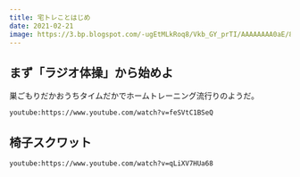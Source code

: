 ```yaml
---
title: 宅トレことはじめ
date: 2021-02-21
image: https://3.bp.blogspot.com/-ugEtMLkRoq8/Vkb_GY_prTI/AAAAAAAA0aE/8Z7GweohF8U/s800/udetate_man.png
---
```


## まず「ラジオ体操」から始めよ

巣ごもりだかおうちタイムだかでホームトレーニング流行りのようだ。

`youtube:https://www.youtube.com/watch?v=feSVtC1BSeQ`

## 椅子スクワット


`youtube:https://www.youtube.com/watch?v=qLiXV7HUa68`